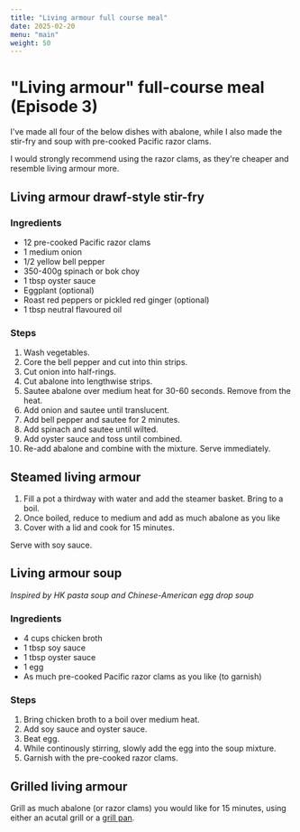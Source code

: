 ```yaml
---
title: "Living armour full course meal"
date: 2025-02-20
menu: "main"
weight: 50
---
```


# "Living armour" full-course meal (Episode 3)

I've made all four of the below dishes with abalone, while I also made the stir-fry and soup with pre-cooked Pacific razor clams.

I would strongly recommend using the razor clams, as they're cheaper and resemble living armour more.

## Living armour drawf-style stir-fry

### Ingredients

* 12 pre-cooked Pacific razor clams
* 1 medium onion
* 1/2 yellow bell pepper
* 350-400g spinach or bok choy
* 1 tbsp oyster sauce
* Eggplant (optional)
* Roast red peppers or pickled red ginger (optional)
* 1 tbsp neutral flavoured oil


### Steps
1. Wash vegetables.
2. Core the bell pepper and cut into thin strips.
3. Cut onion into half-rings.
4. Cut abalone into lengthwise strips.
5. Sautee abalone over medium heat for 30-60 seconds. Remove from the heat. 
6. Add onion and sautee until translucent.
7. Add bell pepper and sautee for 2 minutes.
8. Add spinach and sautee until wilted.
9. Add oyster sauce and toss until combined.
10. Re-add abalone and combine with the mixture. Serve immediately.

## Steamed living armour

1. Fill a pot a thirdway with water and add the steamer basket. Bring to a boil.
2. Once boiled, reduce to medium and add as much abalone as you like
3. Cover with a lid and cook for 15 minutes.

Serve with soy sauce.

## Living armour soup

*Inspired by HK pasta soup and Chinese-American egg drop soup*

### Ingredients
* 4 cups chicken broth
* 1 tbsp soy sauce
* 1 tbsp oyster sauce
* 1 egg
* As much pre-cooked Pacific razor clams as you like (to garnish)

### Steps

1. Bring chicken broth to a boil over medium heat. 
2. Add soy sauce and oyster sauce.
3. Beat egg.
3. While continously stirring, slowly add the egg into the soup mixture.
4. Garnish with the pre-cooked razor clams.

## Grilled living armour

Grill as much abalone (or razor clams) you would like for 15 minutes, using either an acutal grill or a [grill pan](https://www.kitchenaid.com/pinch-of-help/major-appliances/how-to-grill-without-a-grill.html).